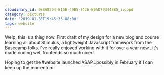 ```yaml
---
cloudinary_id: 9BBA8204-815E-49E5-8426-B0AD793448B5_iiqopd
category: pictures
date: '2019-01-30T19:45:35-08:00'
tags: website
---
```


Welp, this is a thing now. First draft of my design for a new blog and course learning all about Stimulus, a lightweight Javascript framework from the Basecamp folks. I've really enjoyed working with it for over a year now…it's made coding web frontends so much nicer!

Hoping to get the #website launched ASAP…possibly in February if I can keep up the momentum.
